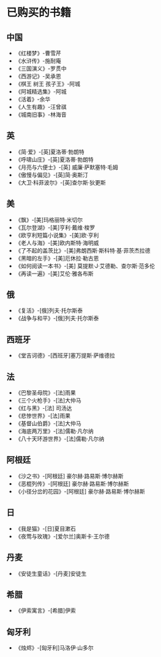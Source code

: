 # 已购买的书籍
## 中国
- 《红楼梦》-曹雪芹
- 《水浒传》-施耐庵
- 《三国演义》-罗贯中
- 《西游记》-吴承恩
- 《棋王 树王 孩子王》-阿城
- 《阿城精选集》-阿城
- 《活着》-余华
- 《人生有趣》-汪曾祺
- 《城南旧事》-林海音

## 英
- 《简·爱》-[英]夏洛蒂·勃朗特
- 《呼啸山庄》-[英]夏洛蒂·勃朗特
- 《月亮与六便士》-[英] 威廉·萨默塞特·毛姆
- 《傲慢与偏见》-[英]简·奥斯汀
- 《大卫·科菲波尔》-[英]查尔斯·狄更斯

## 美
- 《飘》-[美]玛格丽特·米切尔
- 《瓦尔登湖》-[美]亨利·戴维·梭罗
- 《欧亨利短篇小说集》-[美]欧·亨利
- 《老人与海》-[美]欧内斯特·海明威
- 《了不起的盖茨比》-[美]弗朗西斯·斯科特·基·菲茨杰拉德
- 《黑暗的左手》-[美]厄休拉·勒古恩
- 《如何阅读一本书》-[美] 莫提默·J·艾德勒、查尔斯·范多伦
- 《再读一遍》-[美]艾伦·雅各布斯

## 俄
- 《复活》-[俄]列夫·托尔斯泰
- 《战争与和平》-[俄]列夫·托尔斯泰

## 西班牙
- 《堂吉诃德》-[西班牙]塞万提斯·萨维德拉

## 法
- 《巴黎圣母院》-[法]雨果
- 《三个火枪手》-[法]大仲马
- 《红与黑》-[法] 司汤达
- 《悲惨世界》-[法]雨果
- 《基督山伯爵》-[法]大仲马
- 《海底两万里》-[法]儒勒·凡尔纳
- 《八十天环游世界》-[法]儒勒·凡尔纳

## 阿根廷
- 《沙之书》-[阿根廷] 豪尔赫·路易斯·博尔赫斯
- 《恶棍列传》-[阿根廷] 豪尔赫·路易斯·博尔赫斯
- 《小径分岔的花园》-[阿根廷] 豪尔赫·路易斯·博尔赫斯

## 日
- 《我是猫》-[日]夏目漱石
- 《夜莺与玫瑰》-[爱尔兰]奥斯卡·王尔德

## 丹麦
- 《安徒生童话》-[丹麦]安徒生

## 希腊
- 《伊索寓言》-[希腊]伊索

## 匈牙利
- 《烛烬》-[匈牙利]马洛伊·山多尔
